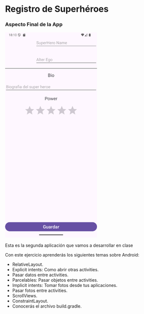 # Registro de Superhéroes

### Aspecto Final de la App

<img src="../../img/02registro.png" alt="App Edad Canina" width="300" />

Esta es la segunda aplicación que vamos a desarrollar en clase

Con este ejercicio aprenderás los siguientes temas sobre Android:
- RelativeLayout.
- Explicit intents: Como abrir otras activities.
- Pasar datos entre activities.
- Parcelables: Pasar objetos entre activities.
- Implicit intents: Tomar fotos desde tus aplicaciones.
- Pasar fotos entre activities.
- ScrollViews.
- ConstraintLayout.
- Conocerás el archivo build.gradle.
